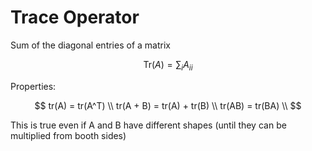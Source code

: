 # Trace Operator

Sum of the diagonal entries of a matrix

$$
\text{Tr}(A) = \sum_{i}A_{ii}
$$

Properties:

$$
tr(A) = tr(A^T) \\
tr(A + B) = tr(A) + tr(B) \\
tr(AB) = tr(BA) \\
$$

This is true even if A and B have different shapes (until they can be multiplied from booth sides)
